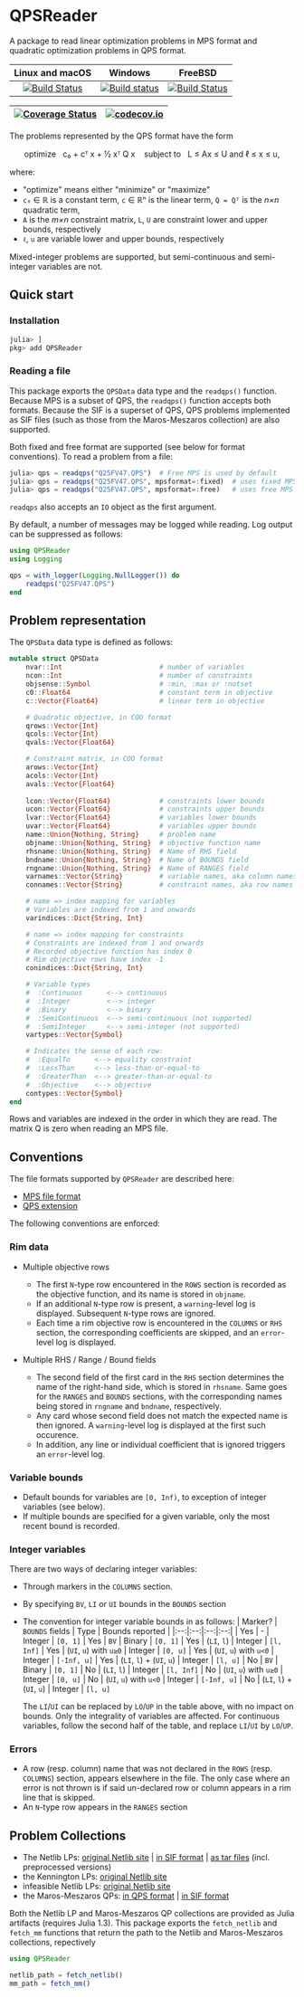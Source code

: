 # QPSReader

A package to read linear optimization problems in MPS format and quadratic optimization problems in QPS format.

 **Linux and macOS** | **Windows** | **FreeBSD** |
|:----------------:|:------------:|:-----------------:|
[![Build Status](https://travis-ci.org/JuliaSmoothOptimizers/QPSReader.jl.svg?branch=master)](https://travis-ci.org/JuliaSmoothOptimizers/QPSReader.jl) | [![Build status](https://ci.appveyor.com/api/projects/status/mntnshay4xud7t8t?svg=true)](https://ci.appveyor.com/project/dpo/qpsreader-jl) | [![Build Status](https://api.cirrus-ci.com/github/JuliaSmoothOptimizers/QPSReader.jl.svg)](https://cirrus-ci.com/github/JuliaSmoothOptimizers/QPSReader.jl) |


[![Coverage Status](https://coveralls.io/repos/JuliaSmoothOptimizers/QPSReader.jl/badge.svg?branch=master)](https://coveralls.io/r/JuliaSmoothOptimizers/QPSReader.jl?branch=master) | [![codecov.io](https://codecov.io/github/JuliaSmoothOptimizers/QPSReader.jl/coverage.svg?branch=master)](https://codecov.io/github/JuliaSmoothOptimizers/QPSReader.jl?branch=master)
|:--:|:--:|

The problems represented by the QPS format have the form

<p align="center">
optimize &nbsp; c₀ + cᵀ x + ½ xᵀ Q x
&nbsp;&nbsp;
subject to &nbsp; L ≤ Ax ≤ U and ℓ ≤ x ≤ u,

</p>

where:
* "optimize" means either "minimize" or "maximize"
* `c₀` ∈ ℝ is a constant term, `c` ∈ ℝⁿ is the linear term, `Q = Qᵀ` is the *n×n* quadratic term,
* `A` is the *m×n* constraint matrix, `L`, `U` are constraint lower and upper bounds, respectively
* `ℓ`, `u` are variable lower and upper bounds, respectively

Mixed-integer problems are supported, but semi-continuous and semi-integer variables are not.

## Quick start

### Installation
```julia
julia> ]
pkg> add QPSReader
```

### Reading a file

This package exports the `QPSData` data type and the `readqps()` function.
Because MPS is a subset of QPS, the `readqps()` function accepts both formats.
Because the SIF is a superset of QPS, QPS problems implemented as SIF files (such as those from the Maros-Meszaros collection) are also supported.

Both fixed and free format are supported (see below for format conventions).
To read a problem from a file:
```julia
julia> qps = readqps("Q25FV47.QPS")  # Free MPS is used by default
julia> qps = readqps("Q25FV47.QPS", mpsformat=:fixed)  # uses fixed MPS format
julia> qps = readqps("Q25FV47.QPS", mpsformat=:free)   # uses free MPS format
```

`readqps` also accepts an `IO` object as the first argument.

By default, a number of messages may be logged while reading.
Log output can be suppressed as follows:
```julia
using QPSReader
using Logging

qps = with_logger(Logging.NullLogger()) do
    readqps("Q25FV47.QPS")
end
```

## Problem representation

The `QPSData` data type is defined as follows:

```julia
mutable struct QPSData
    nvar::Int                        # number of variables
    ncon::Int                        # number of constraints
    objsense::Symbol                 # :min, :max or :notset
    c0::Float64                      # constant term in objective
    c::Vector{Float64}               # linear term in objective

    # Quadratic objective, in COO format
    qrows::Vector{Int}
    qcols::Vector{Int}
    qvals::Vector{Float64}

    # Constraint matrix, in COO format
    arows::Vector{Int}
    acols::Vector{Int}
    avals::Vector{Float64}
    
    lcon::Vector{Float64}            # constraints lower bounds
    ucon::Vector{Float64}            # constraints upper bounds
    lvar::Vector{Float64}            # variables lower bounds
    uvar::Vector{Float64}            # variables upper bounds
    name::Union{Nothing, String}     # problem name
    objname::Union{Nothing, String}  # objective function name
    rhsname::Union{Nothing, String}  # Name of RHS field
    bndname::Union{Nothing, String}  # Name of BOUNDS field
    rngname::Union{Nothing, String}  # Name of RANGES field
    varnames::Vector{String}         # variable names, aka column names
    connames::Vector{String}         # constraint names, aka row names

    # name => index mapping for variables
    # Variables are indexed from 1 and onwards
    varindices::Dict{String, Int}

    # name => index mapping for constraints
    # Constraints are indexed from 1 and onwards
    # Recorded objective function has index 0
    # Rim objective rows have index -1
    conindices::Dict{String, Int}

    # Variable types
    #  :Continuous      <--> continuous
    #  :Integer         <--> integer
    #  :Binary          <--> binary
    #  :SemiContinuous  <--> semi-continuous (not supported)
    #  :SemiInteger     <--> semi-integer (not supported)
    vartypes::Vector{Symbol}

    # Indicates the sense of each row:
    #  :EqualTo      <--> equality constraint
    #  :LessThan     <--> less-than-or-equal-to
    #  :GreaterThan  <--> greater-than-or-equal-to
    #  :Objective    <--> objective
    contypes::Vector{Symbol}
end
```
Rows and variables are indexed in the order in which they are read.
The matrix Q is zero when reading an MPS file.

## Conventions

The file formats supported by `QPSReader` are described here:
* [MPS file format](http://lpsolve.sourceforge.net/5.5/mps-format.htm)
* [QPS extension](https://doi.org/10.1080/10556789908805768)

The following conventions are enforced:

### Rim data

* Multiple objective rows
    * The first `N`-type row encountered in the `ROWS` section is recorded as the objective function, and its name is stored in `objname`.
    * If an additional `N`-type row is present, a `warning`-level log is displayed. Subsequent `N`-type rows are ignored.
    * Each time a rim objective row is encountered in the `COLUMNS` or `RHS` section, the corresponding coefficients are skipped, and an `error`-level log is displayed.

* Multiple RHS / Range / Bound fields
    * The second field of the first card in the `RHS` section determines the name of the right-hand side, which is stored in `rhsname`. Same goes for the `RANGES` and `BOUNDS` sections, with the corresponding names being stored in `rngname` and `bndname`, respectively.
    * Any card whose second field does not match the expected name is then ignored.
    A `warning`-level log is displayed at the first such occurence.
    * In addition, any line or individual coefficient that is ignored triggers an `error`-level log.

### Variable bounds

* Default bounds for variables are `[0, Inf)`, to exception of integer variables (see below).
* If multiple bounds are specified for a given variable, only the most recent bound is recorded.

### Integer variables

There are two ways of declaring integer variables:

* Through markers in the `COLUMNS` section.
* By specifying `BV`, `LI` or `UI` bounds in the `BOUNDS` section
* The convention for integer variable bounds in as follows:
    | Marker? | `BOUNDS` fields | Type | Bounds reported |
    |:--:|:--:|:--:|:--:|
    | Yes | - | Integer | `[0, 1]` 
    | Yes | `BV` | Binary | `[0, 1]` 
    | Yes | (`LI`, `l`) | Integer | `[l, Inf]` 
    | Yes | (`UI`, `u`) with `u≥0` | Integer | `[0, u]`
    | Yes | (`UI`, `u`) with `u<0` | Integer | `[-Inf, u]`
    | Yes | (`LI`, `l`) + (`UI`, `u`) | Integer | `[l, u]` 
    | No | `BV` | Binary | `[0, 1]` 
    | No | (`LI`, `l`) | Integer | `[l, Inf]` 
    | No | (`UI`, `u`) with `u≥0` | Integer | `[0, u]`
    | No | (`UI`, `u`) with `u<0` | Integer | `[-Inf, u]`
    | No | (`LI`, `l`) + (`UI`, `u`) | Integer | `[l, u]` 

    The `LI`/`UI` can be replaced by `LO`/`UP` in the table above, with no impact on bounds. Only the integrality of variables are affected.
    For continuous variables, follow the second half of the table, and replace `LI`/`UI` by `LO`/`UP`.

### Errors

* A row (resp. column) name that was not declared in the `ROWS` (resp. `COLUMNS`) section, appears elsewhere in the file.
The only case where an error is not thrown is if said un-declared row or column appears in a rim line that is skipped.
* An `N`-type row appears in the `RANGES` section


## Problem Collections

* The Netlib LPs: [original Netlib site](http://www.netlib.org/lp) | [in SIF format](http://www.numerical.rl.ac.uk/cute/netlib.html) | [as tar files](http://users.clas.ufl.edu/hager/coap/format.html) (incl. preprocessed versions)
* the Kennington LPs: [original Netlib site](http://www.netlib.org/lp/data/kennington)
* infeasible Netlib LPs: [original Netlib site](http://www.netlib.org/lp/infeas)
* the Maros-Meszaros QPs: [in QPS format](http://www.doc.ic.ac.uk/~im/#DATA) | [in SIF format](https://bitbucket.org/optrove/maros-meszaros/wiki/Home)

Both the Netlib LP and Maros-Meszaros QP collections are provided as Julia artifacts (requires Julia 1.3).
This package exports the `fetch_netlib` and `fetch_mm` functions that return the path to the Netlib and Maros-Meszaros collections, repectively
```julia
using QPSReader

netlib_path = fetch_netlib()
mm_path = fetch_mm()
```